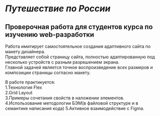 # _Путешествие по России_

## **Проверочная работа для студентов курса по изучению web-разработки**

Работа имитирует самостоятельное создания адаптивного сайта по макету дизайнера.  
Представляет собой страницу сайта, полностью адаптированную под несколько устройств с разным разрешением экрана.  
Главной задачей является точное воспроизведение всех размеров и композиции страницы согласно макету.

В работе практикуется:  
1.Технология Flex  
2.Grid Layout  
3.Примеры сочетания свойств в наложении элементов.  
4.Использование методологии БЭМ(в файловой структуре и в семантике написания кода)
5.Активное взаимодействие с Figma.
